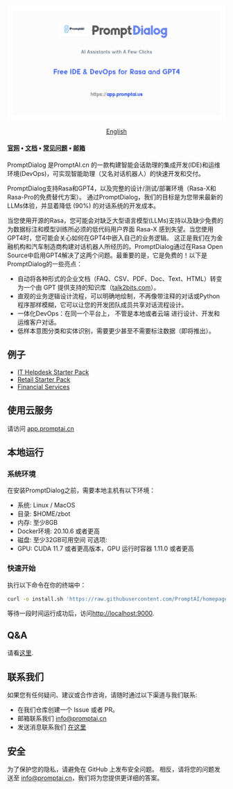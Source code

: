 ![](./image/main.png)
<p align="center">
  <a href="./README.md">English</a>
</p>

#### [官网](https://www.promptai.cn) • [文档](https://doc.promptai.cn) • [常见问题](https://doc.promptai.cn/docs/common_questions/) • [邮箱](mailto:info@promptai.cn)
PromptDialog 是PromptAI.cn 的一款构建智能会话助理的集成开发(IDE)和运维环境(DevOps)，可实现智能助理（又名对话机器人）的快速开发和交付。

PromptDialog支持Rasa和GPT4，以及完整的设计/测试/部署环境（Rasa-X和Rasa-Pro的免费替代方案）。 通过PromptDialog，我们的目标是为您带来最新的LLMs体验，并显着降低 (90%) 的对话系统的开发成本。

当您使用开源的Rasa，您可能会对缺乏大型语言模型(LLMs)支持以及缺少免费的为数据标注和模型训练所必须的低代码用户界面 Rasa-X 感到失望。当您使用GPT4时，您可能会关心如何在GPT4中嵌入自己的业务逻辑。 这正是我们在为金融机构和汽车制造商构建对话机器人所经历的。PromptDialog通过在Rasa Open Source中启用GPT4解决了这两个问题。最重要的是，它是免费的！以下是PromptDialog的一些亮点：
* 自动将各种形式的企业文档（FAQ、CSV、PDF、Doc、Text、HTML）转变为一个由 GPT 提供支持的知识库（[talk2bits.com](https://talk2bits.com)）。 
* 直观的业务逻辑设计流程，可以明确地绘制，不再像带注释的对话或Python程序那样模糊，它可以让您的开发团队成员共享对话流程设计。
* 一体化DevOps：在同一个平台上， 不管是本地或者云端 进行设计、开发和运维客户对话。
* 低样本意图分类和实体识别，需要更少甚至不需要标注数据（即将推出）。

## 例子
- [IT Helpdesk Starter Pack](https://www.promptai.cn/en/examples/#IT)
- [Retail Starter Pack](https://www.promptai.cn/en/examples/#Retail)
- [Financial Services](https://www.promptai.cn/en/examples/#Financial)

## 使用云服务
请访问 [app.promptai.cn](https://app.promptai.cn)

## 本地运行

### 系统环境
在安装PromptDialog之前，需要本地主机有以下环境：
-  系统: Linux / MacOS
-  目录: $HOME/zbot
-  内存: 至少8GB
-  Docker环境: 20.10.6 或者更高
-  磁盘: 至少32GB可用空间
可选项: 
-  GPU: CUDA 11.7 或者更高版本，GPU 运行时容器 1.11.0 或者更高

### 快速开始
执行以下命令在你的终端中：
```bash
curl -o install.sh 'https://raw.githubusercontent.com/PromptAI/homepage/main/scripts/install_en.sh' && chmod +x install.sh && ./install.sh
```
等待一段时间运行成功后，访问[http://localhost:9000](http://localhost:9000).

## Q&A
请看[这里](https://doc.promptai.cn/docs/common_questions/).

## 联系我们
如果您有任何疑问、建议或合作咨询，请随时通过以下渠道与我们联系:
- 在我们仓库创建一个 Issue 或者 PR。
- 邮箱联系我们 info@promptai.cn
- 发送消息联系我们 [在这里](https://www.promptai.cn/zh/contact/)

## 安全
为了保护您的隐私，请避免在 GitHub 上发布安全问题。 相反，请将您的问题发送至 info@promptai.cn，我们将为您提供更详细的答案。
